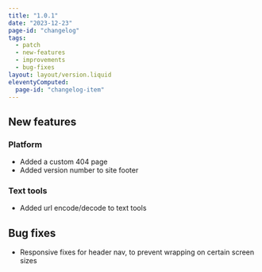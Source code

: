 ```yaml
---
title: "1.0.1"
date: "2023-12-23"
page-id: "changelog"
tags: 
  - patch
  - new-features
  - improvements
  - bug-fixes
layout: layout/version.liquid
eleventyComputed:
  page-id: "changelog-item"
---
```

## New features
### Platform
- Added a custom 404 page
- Added version number to site footer

### Text tools
- Added url encode/decode to text tools

## Bug fixes
- Responsive fixes for header nav, to prevent wrapping on certain screen sizes